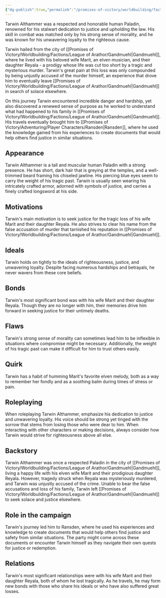 ```yaml
---
{"dg-publish":true,"permalink":"/promises-of-victory/worldbuilding/factions/league-of-arathor/tarwin-althammer/","title":"Tarwin Althammer","noteIcon":"NPC","created":"2023-01-25T02:26:54.052+01:00","updated":"2023-04-10T21:46:32.727+02:00"}
---
```



Tarwin Althammer was a respected and honorable human Paladin, renowned for his stalwart dedication to justice and upholding the law. His skill in combat was matched only by his strong sense of morality, and he was known for his unwavering loyalty to the righteous cause.

Tarwin hailed from the city of [[Promises of Victory/Worldbuilding/Factions/League of Arathor/Gandmuehl\|Gandmuehl]], where he lived with his beloved wife Marit, an elven musician, and their daughter Reyala - a prodigy whose life was cut too short by a tragic and mysterious murder. Tarwin's great pain at this loss was only compounded by being unjustly accused of the murder himself, an experience that drove him to eventually leave [[Promises of Victory/Worldbuilding/Factions/League of Arathor/Gandmuehl\|Gandmuehl]] in search of solace elsewhere.

On this journey Tarwin encountered incredible danger and hardship, yet also discovered a renewed sense of purpose as he worked to understand what had happened to his family in [[Promises of Victory/Worldbuilding/Factions/League of Arathor/Gandmuehl\|Gandmuehl]]. His travels eventually brought him to [[Promises of Victory/Adventuring/Player Characters/Ransden\|Ransden]], where he used the knowledge gained from his experiences to create documents that would help others find justice in similar situations. 


## Appearance
Tarwin Althammer is a tall and muscular human Paladin with a strong presence. He has short, dark hair that is greying at the temples, and a well-trimmed beard framing his chiseled jawline. His piercing blue eyes seem to carry the weight of his tragic past. Tarwin is usually seen wearing his intricately crafted armor, adorned with symbols of justice, and carries a finely crafted longsword at his side.
  
## Motivations
Tarwin's main motivation is to seek justice for the tragic loss of his wife Marit and their daughter Reyala. He also strives to clear his name from the false accusation of murder that tarnished his reputation in [[Promises of Victory/Worldbuilding/Factions/League of Arathor/Gandmuehl\|Gandmuehl]].

## Ideals
Tarwin holds on tightly to the ideals of righteousness, justice, and unwavering loyalty. Despite facing numerous hardships and betrayals, he never wavers from these core beliefs.

## Bonds
Tarwin's most significant bond was with his wife Marit and their daughter Reyala. Though they are no longer with him, their memories drive him forward in seeking justice for their untimely deaths.

## Flaws
Tarwin's strong sense of morality can sometimes lead him to be inflexible in situations where compromise might be necessary. Additionally, the weight of his tragic past can make it difficult for him to trust others easily.

## Quirk
Tarwin has a habit of humming Marit's favorite elven melody, both as a way to remember her fondly and as a soothing balm during times of stress or pain.

## Roleplaying
When roleplaying Tarwin Althammer, emphasize his dedication to justice and unwavering loyalty. His voice should be strong yet tinged with the sorrow that stems from losing those who were dear to him. When interacting with other characters or making decisions, always consider how Tarwin would strive for righteousness above all else.

## Backstory
Tarwin Althammer was once a respected Paladin in the city of [[Promises of Victory/Worldbuilding/Factions/League of Arathor/Gandmuehl\|Gandmuehl]], living a happy life with his elven wife Marit and their prodigious daughter Reyala. However, tragedy struck when Reyala was mysteriously murdered, and Tarwin was unjustly accused of the crime. Unable to bear the false accusations and loss of his family, Tarwin left [[Promises of Victory/Worldbuilding/Factions/League of Arathor/Gandmuehl\|Gandmuehl]] to seek solace and justice elsewhere.

## Role in the campaign
Tarwin's journey led him to Ransden, where he used his experiences and knowledge to create documents that would help others find justice and safety from similar situations. The party might come across these documents or encounter Tarwin himself as they navigate their own quests for justice or redemption.

## Relations
Tarwin's most significant relationships were with his wife Marit and their daughter Reyala, both of whom he lost tragically. As he travels, he may form new bonds with those who share his ideals or who have also suffered great losses.